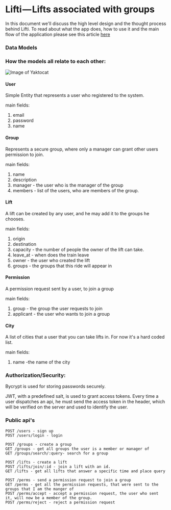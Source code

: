 # Lifti — Lifts associated with groups

In this document we'll discuss the high level design and the thought process behind Lifti.
To read about what the app does, how to use it and the main flow of the application please see this article [here](https://medium.com/@shayaajzner/test-test-test-67027d263a3b)

### Data Models

### How the models all relate to each other:

![Image of Yaktocat](https://drive.google.com/uc?id=0B_ciQLEjqv8bRDdJUEJtRHRzdG8)

#### User
Simple Entity that represents a user who registered to the system. 

main fields:

1. email
2. password
3. name

#### Group
Represents a secure group, where only a manager can grant other users permission to join.

main fields:

1. name
2. description
3. manager - the user who is the manager of the group
4. members - list of the users, who are members of the group.

#### Lift
A lift can be created by any user, and he may add it to the groups he chooses.

main fields:

1. origin
2. destination
3. capacity - the number of people the owner of the lift can take.
4. leave_at - when does the train leave
5. owner - the user who created the lift
6. groups - the groups that this ride will appear in

#### Permission
A permission request sent by a user, to join a group

main fields:

1. group - the group the user requests to join
2. applicant - the user who wants to join a group

#### City
A list of cities that a user that you can take lifts in. For now it's a hard coded list.

main fields:

1. name -the name of the city


### Authorization/Security:

Bycrypt is used for storing passwords securely.

JWT, with a predefined salt, is used to grant access tokens.
Every time a user dispatches an api, he must send the access token in the header, which will be verified on the server and used to identify the user.


### Public api's



    POST /users - sign up
    POST /users/login - login

    POST /groups - create a group
    GET /groups - get all groups the user is a member or manager of
    GET /groups/search/:query- search for a group

    POST /lifts - create a lift
    POST /lifts/join/:id - join a lift with an id.
    GET /lifts - get all lifts that answer a specific time and place query

    POST /perms - send a permission request to join a group
    GET /perms - get all the permission requests, that were sent to the groups that I am the manger of
    POST /perms/accept - accept a permission request, the user who sent it, will now be a member of the group.
    POST /perms/reject - reject a permission request
